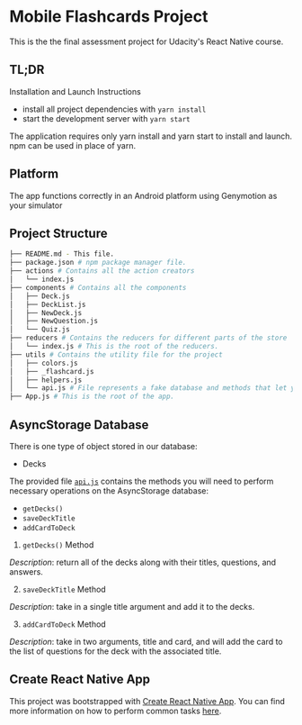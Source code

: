 # Mobile Flashcards Project

This is the the final assessment project for Udacity's React Native course.

## TL;DR

Installation and Launch Instructions

* install all project dependencies with `yarn install`
* start the development server with `yarn start`

The application requires only yarn install and yarn start to install and launch. npm can be used in place of yarn.

## Platform

The app functions correctly in an Android platform using Genymotion as your simulator

## Project Structure

```bash
├── README.md - This file.
├── package.json # npm package manager file.
├── actions # Contains all the action creators
│   └── index.js
├── components # Contains all the components
│   ├── Deck.js
│   ├── DeckList.js
│   ├── NewDeck.js
│   ├── NewQuestion.js
│   └── Quiz.js
├── reducers # Contains the reducers for different parts of the store
│   └── index.js # This is the root of the reducers.
├── utils # Contains the utility file for the project
│   ├── colors.js
│   ├── _flashcard.js
│   ├── helpers.js
│   └── api.js # File represents a fake database and methods that let you access the data. Instructions for the methods are below.
├── App.js # This is the root of the app.
```

## AsyncStorage Database

There is one type of object stored in our database:

* Decks

The provided file [`api.js`](src/utils/api.js) contains the methods you will need to perform necessary operations on the AsyncStorage database:

* `getDecks()`
* `saveDeckTitle`
* `addCardToDeck`

1) `getDecks()` Method

*Description*: return all of the decks along with their titles, questions, and answers.  

2) `saveDeckTitle` Method

*Description*: take in a single title argument and add it to the decks.

3) `addCardToDeck` Method

*Description*: take in two arguments, title and card, and will add the card to the list of questions for the deck with the associated title.

## Create React Native App

This project was bootstrapped with [Create React Native App](https://github.com/react-community/create-react-native-app). You can find more information on how to perform common tasks [here](https://github.com/react-community/create-react-native-app/blob/master/README.md).
